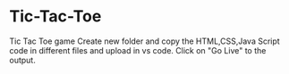 # Tic-Tac-Toe
Tic Tac Toe game
Create  new folder and copy the HTML,CSS,Java Script code in different files and upload in vs code.
Click on "Go Live" to the output.
